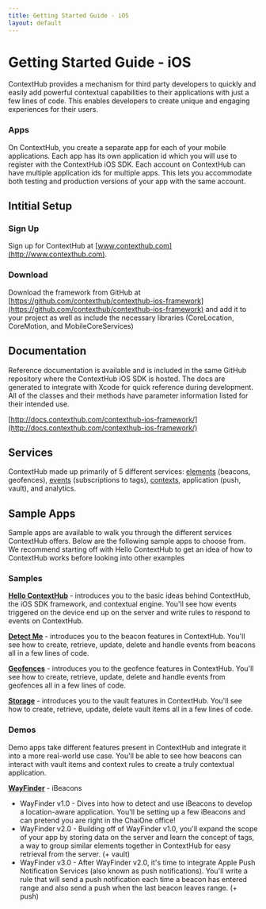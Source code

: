 ```yaml
---
title: Getting Started Guide - iOS
layout: default
---
```

# Getting Started Guide - iOS

ContextHub provides a mechanism for third party developers to quickly and easily add powerful contextual capabilities to their applications with just a few lines of code. This enables developers to create unique and engaging experiences for their users.

### Apps

On ContextHub, you create a separate app for each of your mobile applications. Each app has its own application id which you will use to register with the ContextHub iOS SDK. Each account on ContextHub can have multiple application ids for multiple apps. This lets you accommodate both testing and production versions of your app with the same account.

## Intitial Setup

### Sign Up

Sign up for ContextHub at [www.contexthub.com](http://www.contexthub.com).

### Download

Download the framework from GitHub at [https://github.com/contexthub/contexthub-ios-framework](https://github.com/contexthub/contexthub-ios-framework) and add it to your project as well as include the necessary libraries (CoreLocation, CoreMotion, and MobileCoreServices)

## Documentation

Reference documentation is available and is included in the same GitHub repository where the ContextHub iOS SDK is hosted. The docs are generated to integrate with Xcode for quick reference during development. All of the classes and their methods have parameter information listed for their intended use.

[http://docs.contexthub.com/contexthub-ios-framework/](http://docs.contexthub.com/contexthub-ios-framework/)

## Services

ContextHub made up primarily of 5 different services: [elements](/element-services) (beacons, geofences), [events](/event-service) (subscriptions to tags), [contexts](/contextual-services), application (push, vault), and analytics.


## Sample Apps

Sample apps are available to walk you through the different services ContextHub offers. Below are the following sample apps to choose from. We recommend starting off with Hello ContextHub to get an idea of how to ContextHub works before looking into other examples

### Samples

**[Hello ContextHub](https://github.com/contexthub/hello-contexthub)** - introduces you to the basic ideas behind ContextHub, the iOS SDK framework, and contextual engine. You'll see how events triggered on the device end up on the server and write rules to respond to events on ContextHub.

**[Detect Me](https://github.com/contexthub/detect-me)** - introduces you to the beacon features in ContextHub. You'll see how to create, retrieve, update, delete and handle events from beacons all in a few lines of code.

**[Geofences](https://github.com/contexthub/geofences)** - introduces you to the geofence features in ContextHub. You'll see how to create, retrieve, update, delete and handle events from geofences all in a few lines of code.

**[Storage](https://github.com/contexthub/storage)** - introduces you to the vault features in ContextHub. You'll see how to create, retrieve, update, delete vault items all in a few lines of code.

### Demos

Demo apps take different features present in ContextHub and integrate it into a more real-world use case. You'll be able to see how beacons can interact with vault items and context rules to create a truly contextual application.

**[WayFinder](https://github.com/contexthub/Wayfinder)** - iBeacons

* WayFinder v1.0 - Dives into how to detect and use iBeacons to develop a location-aware application. You'll be setting up a few iBeacons and can pretend you are right in the ChaiOne office!
* WayFinder v2.0 - Building off of WayFinder v1.0, you'll expand the scope of your app by storing data on the server and learn the concept of tags, a way to group similar elements together in ContextHub for easy retrieval from the server. (+ vault)
* WayFinder v3.0 - After WayFinder v2.0, it's time to integrate Apple Push Notification Services (also known as push notifications). You'll write a rule that will send a push notification each time a beacon has entered range and also send a push when the last beacon leaves range. (+ push)


